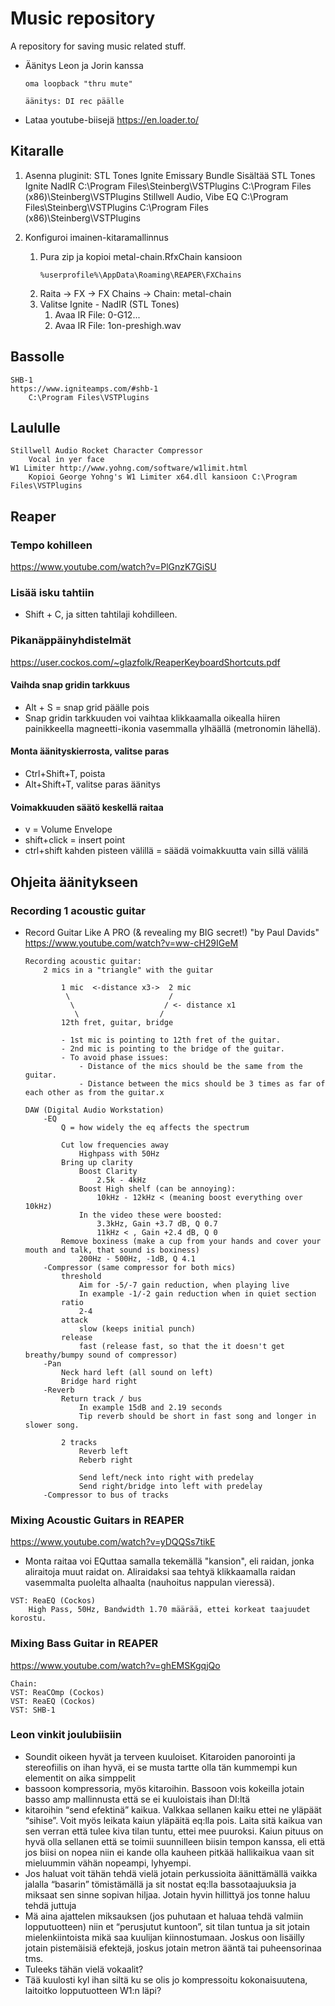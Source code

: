 # Music repository

A repository for saving music related stuff.

* Äänitys Leon ja Jorin kanssa

  ~~~text
  oma loopback "thru mute"
  
  äänitys: DI rec päälle
  ~~~

* Lataa youtube-biisejä <https://en.loader.to/>


## Kitaralle

1. Asenna pluginit:
    STL Tones Ignite Emissary Bundle
        Sisältää STL Tones Ignite NadIR
        C:\Program Files\Steinberg\VSTPlugins
        C:\Program Files (x86)\Steinberg\VSTPlugins
    Stillwell Audio, Vibe EQ
        C:\Program Files\Steinberg\VSTPlugins
        C:\Program Files (x86)\Steinberg\VSTPlugins

1. Konfiguroi imainen-kitaramallinnus
    1. Pura zip ja kopioi metal-chain.RfxChain kansioon
        ~~~
        %userprofile%\AppData\Roaming\REAPER\FXChains
        ~~~
    1. Raita -> FX -> FX Chains -> Chain: metal-chain
    1. Valitse Ignite - NadIR (STL Tones)
        1. Avaa IR File: 0-G12... 
        1. Avaa IR File: 1on-preshigh.wav

## Bassolle

~~~text
SHB-1
https://www.igniteamps.com/#shb-1
    C:\Program Files\VSTPlugins
~~~

## Laululle

~~~text
Stillwell Audio Rocket Character Compressor
    Vocal in yer face
W1 Limiter http://www.yohng.com/software/w1limit.html
    Kopioi George Yohng's W1 Limiter x64.dll kansioon C:\Program Files\VSTPlugins
~~~

## Reaper

### Tempo kohilleen
https://www.youtube.com/watch?v=PlGnzK7GiSU

### Lisää isku tahtiin

* Shift + C, ja sitten tahtilaji kohdilleen.

### Pikanäppäinyhdistelmät

<https://user.cockos.com/~glazfolk/ReaperKeyboardShortcuts.pdf>

#### Vaihda snap gridin tarkkuus

* Alt + S = snap grid päälle pois
* Snap gridin tarkkuuden voi vaihtaa klikkaamalla oikealla hiiren painikkeella magneetti-ikonia vasemmalla ylhäällä (metronomin lähellä).

#### Monta äänityskierrosta, valitse paras

* Ctrl+Shift+T, poista
* Alt+Shift+T, valitse paras äänitys

#### Voimakkuuden säätö keskellä raitaa

* v = Volume Envelope
* shift+click = insert point
* ctrl+shift kahden pisteen välillä = säädä voimakkuutta vain sillä välilä

## Ohjeita äänitykseen

### Recording 1 acoustic guitar

* Record Guitar Like A PRO (& revealing my BIG secret!) "by Paul Davids" <https://www.youtube.com/watch?v=ww-cH29IGeM>

    ~~~text 
    Recording acoustic guitar:
        2 mics in a "triangle" with the guitar
            
            1 mic  <-distance x3->  2 mic
             \                      /
              \                    / <- distance x1
               \                  /
            12th fret, guitar, bridge
            
            - 1st mic is pointing to 12th fret of the guitar.
            - 2nd mic is pointing to the bridge of the guitar.
            - To avoid phase issues:
                - Distance of the mics should be the same from the guitar.
                - Distance between the mics should be 3 times as far of each other as from the guitar.x
    ~~~
                
    ~~~text    
    DAW (Digital Audio Workstation)
        -EQ
            Q = how widely the eq affects the spectrum
        
            Cut low frequencies away
                Highpass with 50Hz
            Bring up clarity
                Boost Clarity
                    2.5k - 4kHz
                Boost High shelf (can be annoying):
                    10kHz - 12kHz < (meaning boost everything over 10kHz)
                In the video these were boosted:
                    3.3kHz, Gain +3.7 dB, Q 0.7
                    11kHz < , Gain +2.4 dB, Q 0   
            Remove boxiness (make a cup from your hands and cover your mouth and talk, that sound is boxiness)
                200Hz - 500Hz, -1dB, Q 4.1
        -Compressor (same compressor for both mics)
            threshold
                Aim for -5/-7 gain reduction, when playing live
                In example -1/-2 gain reduction when in quiet section
            ratio
                2-4
            attack
                slow (keeps initial punch)
            release
                fast (release fast, so that the it doesn't get breathy/bumpy sound of compressor)
        -Pan
            Neck hard left (all sound on left)
            Bridge hard right
        -Reverb
            Return track / bus
                In example 15dB and 2.19 seconds
                Tip reverb should be short in fast song and longer in slower song.
            
            2 tracks
                Reverb left
                Reberb right
                
                Send left/neck into right with predelay
                Send right/bridge into left with predelay
        -Compressor to bus of tracks
    ~~~

### Mixing Acoustic Guitars in REAPER

<https://www.youtube.com/watch?v=yDQQSs7tikE>

* Monta raitaa voi EQuttaa samalla tekemällä "kansion", eli raidan, jonka aliraitoja muut raidat on. Aliraidaksi saa tehtyä klikkaamalla raidan vasemmalta puolelta alhaalta (nauhoitus nappulan vieressä).

~~~text
VST: ReaEQ (Cockos)
    High Pass, 50Hz, Bandwidth 1.70 määrää, ettei korkeat taajuudet korostu.
~~~

### Mixing Bass Guitar in REAPER

<https://www.youtube.com/watch?v=ghEMSKgqjQo>

~~~
Chain: 
VST: ReaCOmp (Cockos)
VST: ReaEQ (Cockos)
VST: SHB-1
~~~       

### Leon vinkit joulubiisiin

* Soundit oikeen hyvät ja terveen kuuloiset. Kitaroiden panorointi ja stereofiilis on ihan hyvä, ei se musta tartte olla tän kummempi kun elementit on aika simppelit
* bassoon kompressoria, myös kitaroihin. Bassoon vois kokeilla jotain basso amp mallinnusta että se ei kuuloistais ihan DI:ltä
* kitaroihin “send efektinä” kaikua. Valkkaa sellanen kaiku ettei ne yläpäät “sihise”. Voit myös leikata kaiun yläpäitä eq:lla pois. Laita sitä kaikua van sen verran että tulee kiva tilan tuntu, ettei mee puuroksi. Kaiun pituus on hyvä olla sellanen että se toimii suunnilleen biisin tempon kanssa, eli että jos biisi on nopea niin ei kande olla kauheen pitkää hallikaikua vaan sit mieluummin vähän nopeampi, lyhyempi.
* Jos haluat voit tähän tehdä vielä jotain perkussioita äänittämällä vaikka jalalla “basarin” tömistämällä ja sit nostat eq:lla bassotaajuuksia ja miksaat sen sinne sopivan hiljaa. Jotain hyvin hillittyä jos tonne haluu tehdä juttuja
* Mä aina ajattelen miksauksen (jos puhutaan et haluaa tehdä valmiin lopputuotteen) niin et “perusjutut kuntoon”, sit tilan tuntua ja sit jotain mielenkiintoista mikä saa kuulijan kiinnostumaan. Joskus oon lisäilly jotain pistemäisiä efektejä, joskus jotain metron ääntä tai puheensorinaa tms. 
* Tuleeks tähän vielä vokaalit?
* Tää kuulosti kyl ihan siltä ku se olis jo kompressoitu kokonaisuutena, laitoitko lopputuotteen W1:n läpi?
